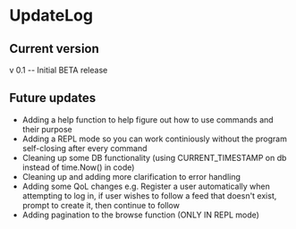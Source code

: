 # UpdateLog

## Current version
v 0.1 -- Initial BETA release

## Future updates
- Adding a help function to help figure out how to use commands and their purpose
- Adding a REPL mode so you can work continiously without the program self-closing after every command
- Cleaning up some DB functionality (using CURRENT_TIMESTAMP on db instead of time.Now() in code)
- Cleaning up and adding more clarification to error handling
- Adding some QoL changes e.g. Register a user automatically when attempting to log in, if user wishes to follow a feed that doesn't exist, prompt to create it, then continue to follow
- Adding pagination to the browse function (ONLY IN REPL mode)